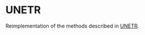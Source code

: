 # UNETR
Reimplementation of the methods described in [UNETR](https://arxiv.org/pdf/2103.10504.pdf).
